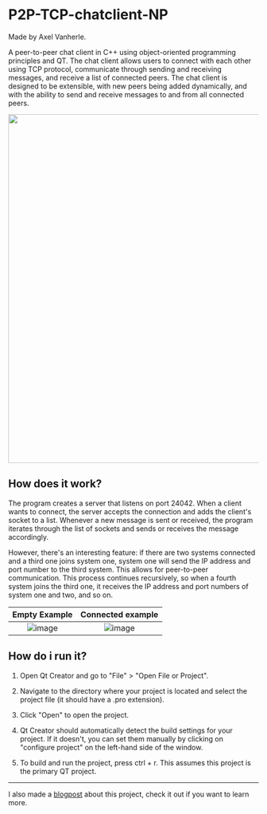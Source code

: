 # P2P-TCP-chatclient-NP

Made by Axel Vanherle.

A peer-to-peer chat client in C++ using object-oriented programming principles and QT. The chat client allows users to connect with each other using TCP protocol, communicate through sending and receiving messages, and receive a list of connected peers. The chat client is designed to be extensible, with new peers being added dynamically, and with the ability to send and receive messages to and from all connected peers.

<img src="https://user-images.githubusercontent.com/94362354/219159487-90da2fb4-bf35-456f-b4fe-6007653a29f9.png" width="700"/>

## How does it work?

The program creates a server that listens on port 24042. When a client wants to connect, the server accepts the connection and adds the client's socket to a list. Whenever a new message is sent or received, the program iterates through the list of sockets and sends or receives the message accordingly.

However, there's an interesting feature: if there are two systems connected and a third one joins system one, system one will send the IP address and port number to the third system. This allows for peer-to-peer communication. This process continues recursively, so when a fourth system joins the third one, it receives the IP address and port numbers of system one and two, and so on.

Empty Example             |  Connected example
:------------------------:|:-------------------------:
![image](https://user-images.githubusercontent.com/94362354/220201597-72bdad57-3745-4d95-86eb-95c500c2e1a9.png)  |  ![image](https://user-images.githubusercontent.com/94362354/220201785-aa0acc36-6ee1-4964-9135-2ebe1e2319af.png)

## How do i run it?

1) Open Qt Creator and go to "File" > "Open File or Project".

2) Navigate to the directory where your project is located and select the project file (it should have a .pro extension).

3) Click "Open" to open the project.

4) Qt Creator should automatically detect the build settings for your project. If it doesn't, you can set them manually by clicking on "configure project" on the left-hand side of the window.

5) To build and run the project, press ctrl + r. This assumes this project is the primary QT project.

<hr></hr>

I also made a [blogpost]( https://axelvanherle.github.io/post/21-02-23_p2ptcpchatclient/ ) about this project, check it out if you want to learn more.
